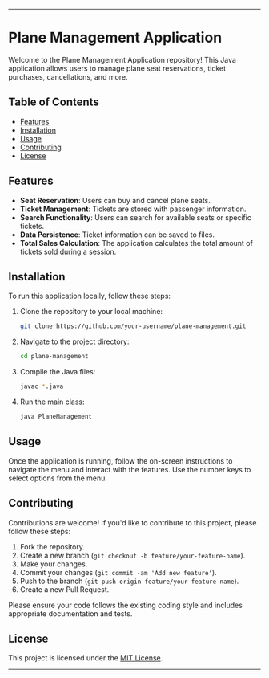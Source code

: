 
---

# Plane Management Application

Welcome to the Plane Management Application repository! This Java application allows users to manage plane seat reservations, ticket purchases, cancellations, and more.

## Table of Contents

- [Features](#features)
- [Installation](#installation)
- [Usage](#usage)
- [Contributing](#contributing)
- [License](#license)

## Features

- **Seat Reservation**: Users can buy and cancel plane seats.
- **Ticket Management**: Tickets are stored with passenger information.
- **Search Functionality**: Users can search for available seats or specific tickets.
- **Data Persistence**: Ticket information can be saved to files.
- **Total Sales Calculation**: The application calculates the total amount of tickets sold during a session.

## Installation

To run this application locally, follow these steps:

1. Clone the repository to your local machine:

   ```bash
   git clone https://github.com/your-username/plane-management.git
   ```

2. Navigate to the project directory:

   ```bash
   cd plane-management
   ```

3. Compile the Java files:

   ```bash
   javac *.java
   ```

4. Run the main class:

   ```bash
   java PlaneManagement
   ```

## Usage

Once the application is running, follow the on-screen instructions to navigate the menu and interact with the features. Use the number keys to select options from the menu.

## Contributing

Contributions are welcome! If you'd like to contribute to this project, please follow these steps:

1. Fork the repository.
2. Create a new branch (`git checkout -b feature/your-feature-name`).
3. Make your changes.
4. Commit your changes (`git commit -am 'Add new feature'`).
5. Push to the branch (`git push origin feature/your-feature-name`).
6. Create a new Pull Request.

Please ensure your code follows the existing coding style and includes appropriate documentation and tests.

## License

This project is licensed under the [MIT License](LICENSE).

---
